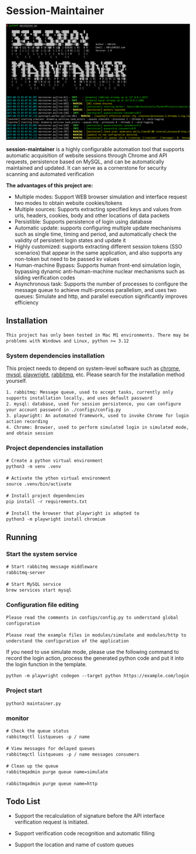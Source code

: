 # Session-Maintainer


![usage_display](./images/usage_display.png)


**session-maintainer** is a highly configurable automation tool that supports automatic acquisition of website sessions through Chrome and API requests, persistence based on MySQL, and can be automatically maintained and updated. It can serve as a cornerstone for security scanning and automated verification

**The advantages of this project are:**

- Multiple modes: Support WEB browser simulation and interface request two modes to obtain website cookies/tokens
- Multiple sources: Supports extracting specified keys and values from urls, headers, cookies, body and other locations of data packets
- Persistible: Supports persistence of login using database
- Automatic update: supports configuring multiple update mechanisms such as single time, timing and period, and automatically check the validity of persistent login states and update it
- Highly customized: supports extracting different session tokens (SSO scenarios) that appear in the same application, and also supports any non-token but need to be passed kv values
- Human-machine Bypass: Supports human front-end simulation login, bypassing dynamic anti-human-machine nuclear mechanisms such as sliding verification codes
- Asynchronous task: Supports the number of processes to configure the message queue to achieve multi-process parallelism, and uses two queues: Simulate and http, and parallel execution significantly improves efficiency



## Installation

```
This project has only been tested in Mac M1 environments. There may be problems with Windows and Linux, python >= 3.12
``` 

### System dependencies installation 

This project needs to depend on system-level software such as [chrome](https://www.google.com/chrome/), [mysql](https://www.mysql.com/), [playwright](https://playwright.dev/), [rabbitmq](https://www.rabbitmq.com/), etc. Please search for the installation method yourself.

```
1. rabbitmq: Message queue, used to accept tasks, currently only supports installation locally, and uses default password
2. mysql: database, used for session persistence, you can configure your account password in ./configs/config.py
3. playwright: An automated framework, used to invoke Chrome for login action recording
4. Chrome: Browser, used to perform simulated login in simulated mode, and obtain session
```

### Project dependencies installation

```
# Create a python virtual environment
python3 -m venv .venv

# Activate the ython virtual environment
source .venv/bin/activate

# Install project dependencies
pip install -r requirements.txt

# Install the browser that playwright is adapted to
python3 -m playwright install chromium
```


## Running

### Start the system service

```
# Start rabbitmq message middleware
rabbitmq-server

# Start MySQL service
brew services start mysql
```

### Configuration file editing

```
Please read the comments in configs/config.py to understand global configuration

Please read the example files in modules/simulate and modules/http to understand the configuration of the application
```

If you need to use simulate mode, please use the following command to record the login action, process the generated python code and put it into the login function in the template.

```
python -m playwright codegen --target python https://example.com/login
```

### Project start

```
python3 maintainer.py
```

### monitor

```
# Check the queue status
rabbitmqctl listqueues -p / name

# View messages for delayed queues
rabbitmqctl listqueues -p / name messages consumers

# Clean up the queue
rabbitmqadmin purge queue name=simulate

rabbitmqadmin purge queue name=http
```


## Todo List

- Support the recalculation of signature before the API interface verification request is initiated.

- Support verification code recognition and automatic filling

- Support the location and name of custom queues
